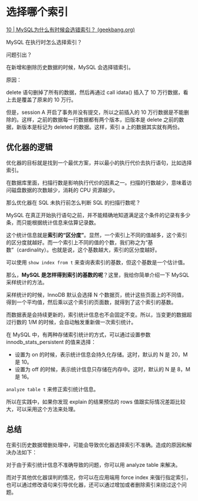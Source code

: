 # 选择哪个索引

[10 | MySQL为什么有时候会选错索引？ (geekbang.org)](https://time.geekbang.org/column/article/71173)

MySQL 在执行时怎么选择索引？

问题引出？

在新增和删除历史数据的时候，MySQL 会选择错索引。 

原因：

delete 语句删掉了所有的数据，然后再通过 call idata() 插入了 10 万行数据，看上去是覆盖了原来的 10 万行。

但是，session A 开启了事务并没有提交，所以之前插入的 10 万行数据是不能删除的。这样，之前的数据每一行数据都有两个版本，旧版本是 delete 之前的数据，新版本是标记为 deleted 的数据。这样，索引 a 上的数据其实就有两份。

## 优化器的逻辑

优化器的目标就是找到一个最优方案，并以最小的执行代价去执行语句，比如选择索引。

在数据库里面，扫描行数是影响执行代价的因素之一。扫描的行数越少，意味着访问磁盘数据的次数越少，消耗的 CPU 资源越少。



那么优化器在 SQL 未执行前怎么判断 SQL 的扫描行数呢？

MySQL 在真正开始执行语句之前，并不能精确地知道满足这个条件的记录有多少条，而只能根据统计信息来估算记录数。

这个统计信息就是**索引的“区分度”**。显然，一个索引上不同的值越多，这个索引的区分度就越好。而一个索引上不同的值的个数，我们称之为“基数”（cardinality）。也就是说，这个基数越大，索引的区分度越好。



可以使用 `show index from t` 来查询表索引的基数，但这个基数是一个估计值。



那么，**MySQL 是怎样得到索引的基数的呢**？这里，我给你简单介绍一下 MySQL 采样统计的方法。

采样统计的时候，InnoDB 默认会选择 N 个数据页，统计这些页面上的不同值，得到一个平均值，然后乘以这个索引的页面数，就得到了这个索引的基数。

而数据表是会持续更新的，索引统计信息也不会固定不变。所以，当变更的数据超过行数的 1/M 的时候，会自动触发重新做一次索引统计。

在 MySQL 中，有两种存储索引统计的方式，可以通过设置参数 innodb_stats_persistent 的值来选择：

- 设置为 on 的时候，表示统计信息会持久化存储。这时，默认的 N 是 20，M 是 10。
- 设置为 off 的时候，表示统计信息只存储在内存中。这时，默认的 N 是 8，M 是 16。



`analyze table t` 来修正索引统计信息。

所以在实践中，如果你发现 explain 的结果预估的 rows 值跟实际情况差距比较大，可以采用这个方法来处理。



## 总结

在索引历史数据增删处理中，可能会导致优化器选择索引不准确。造成的原因和解决办法如下：

对于由于索引统计信息不准确导致的问题，你可以用 analyze table 来解决。

而对于其他优化器误判的情况，你可以在应用端用 force index 来强行指定索引，也可以通过修改语句来引导优化器，还可以通过增加或者删除索引来绕过这个问题。



